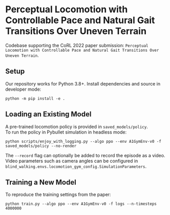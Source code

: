 # Perceptual Locomotion with Controllable Pace and Natural Gait Transitions Over Uneven Terrain

Codebase supporting the CoRL 2022 paper submission: `Perceptual Locomotion with Controllable Pace and Natural Gait Transitions Over Uneven Terrain`. 

## Setup

Our repository works for Python 3.8+. 
Install dependencies and source in developer mode:

```
python -m pip install -e .
```

## Loading an Existing Model

A pre-trained locomotion policy is provided in `saved_models/policy`.  
To run the policy in Pybullet simulation in headless mode: 

```
python scripts/enjoy_with_logging.py --algo ppo --env A1GymEnv-v0 -f saved_models/policy --no-render
```

The `--record` flag can optionally be added to record the episode as a video. 
Video parameters such as camera angles can be configured in `blind_walking.envs.locomotion_gym_config.SimulationParameters`. 

## Training a New Model

To reproduce the training settings from the paper:

```
python train.py --algo ppo --env A1GymEnv-v0 -f logs --n-timesteps 4000000
```